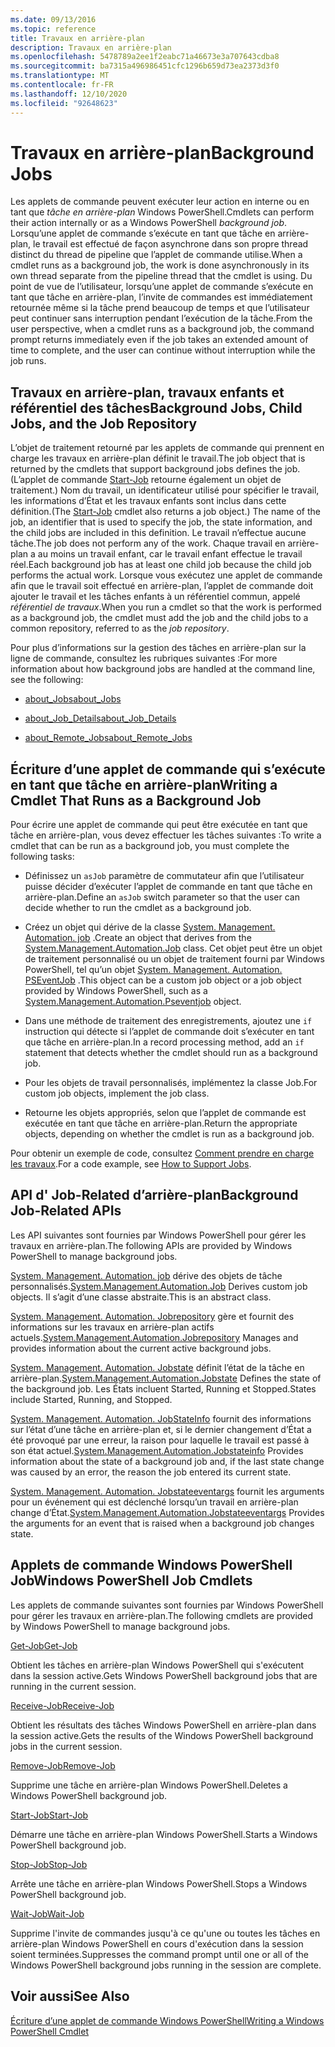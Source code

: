 ```yaml
---
ms.date: 09/13/2016
ms.topic: reference
title: Travaux en arrière-plan
description: Travaux en arrière-plan
ms.openlocfilehash: 5478789a2ee1f2eabc71a46673e3a707643cdba8
ms.sourcegitcommit: ba7315a496986451cfc1296b659d73ea2373d3f0
ms.translationtype: MT
ms.contentlocale: fr-FR
ms.lasthandoff: 12/10/2020
ms.locfileid: "92648623"
---
```

# <a name="background-jobs"></a><span data-ttu-id="e8fd1-103">Travaux en arrière-plan</span><span class="sxs-lookup"><span data-stu-id="e8fd1-103">Background Jobs</span></span>

<span data-ttu-id="e8fd1-104">Les applets de commande peuvent exécuter leur action en interne ou en tant que *tâche en arrière-plan* Windows PowerShell.</span><span class="sxs-lookup"><span data-stu-id="e8fd1-104">Cmdlets can perform their action internally or as a Windows PowerShell *background job*.</span></span> <span data-ttu-id="e8fd1-105">Lorsqu’une applet de commande s’exécute en tant que tâche en arrière-plan, le travail est effectué de façon asynchrone dans son propre thread distinct du thread de pipeline que l’applet de commande utilise.</span><span class="sxs-lookup"><span data-stu-id="e8fd1-105">When a cmdlet runs as a background job, the work is done asynchronously in its own thread separate from the pipeline thread that the cmdlet is using.</span></span> <span data-ttu-id="e8fd1-106">Du point de vue de l’utilisateur, lorsqu’une applet de commande s’exécute en tant que tâche en arrière-plan, l’invite de commandes est immédiatement retournée même si la tâche prend beaucoup de temps et que l’utilisateur peut continuer sans interruption pendant l’exécution de la tâche.</span><span class="sxs-lookup"><span data-stu-id="e8fd1-106">From the user perspective, when a cmdlet runs as a background job, the command prompt returns immediately even if the job takes an extended amount of time to complete, and the user can continue without interruption while the job runs.</span></span>

## <a name="background-jobs-child-jobs-and-the-job-repository"></a><span data-ttu-id="e8fd1-107">Travaux en arrière-plan, travaux enfants et référentiel des tâches</span><span class="sxs-lookup"><span data-stu-id="e8fd1-107">Background Jobs, Child Jobs, and the Job Repository</span></span>

<span data-ttu-id="e8fd1-108">L’objet de traitement retourné par les applets de commande qui prennent en charge les travaux en arrière-plan définit le travail.</span><span class="sxs-lookup"><span data-stu-id="e8fd1-108">The job object that is returned by the cmdlets that support background jobs defines the job.</span></span> <span data-ttu-id="e8fd1-109">(L’applet de commande [Start-Job](/powershell/module/Microsoft.PowerShell.Core/Start-Job) retourne également un objet de traitement.) Nom du travail, un identificateur utilisé pour spécifier le travail, les informations d’État et les travaux enfants sont inclus dans cette définition.</span><span class="sxs-lookup"><span data-stu-id="e8fd1-109">(The [Start-Job](/powershell/module/Microsoft.PowerShell.Core/Start-Job) cmdlet also returns a job object.) The name of the job, an identifier that is used to specify the job, the state information, and the child jobs are included in this definition.</span></span> <span data-ttu-id="e8fd1-110">Le travail n’effectue aucune tâche.</span><span class="sxs-lookup"><span data-stu-id="e8fd1-110">The job does not perform any of the work.</span></span> <span data-ttu-id="e8fd1-111">Chaque travail en arrière-plan a au moins un travail enfant, car le travail enfant effectue le travail réel.</span><span class="sxs-lookup"><span data-stu-id="e8fd1-111">Each background job has at least one child job because the child job performs the actual work.</span></span> <span data-ttu-id="e8fd1-112">Lorsque vous exécutez une applet de commande afin que le travail soit effectué en arrière-plan, l’applet de commande doit ajouter le travail et les tâches enfants à un référentiel commun, appelé *référentiel de travaux*.</span><span class="sxs-lookup"><span data-stu-id="e8fd1-112">When you run a cmdlet so that the work is performed as a background job, the cmdlet must add the job and the child jobs to a common repository, referred to as the *job repository*.</span></span>

<span data-ttu-id="e8fd1-113">Pour plus d’informations sur la gestion des tâches en arrière-plan sur la ligne de commande, consultez les rubriques suivantes :</span><span class="sxs-lookup"><span data-stu-id="e8fd1-113">For more information about how background jobs are handled at the command line, see the following:</span></span>

- [<span data-ttu-id="e8fd1-114">about_Jobs</span><span class="sxs-lookup"><span data-stu-id="e8fd1-114">about_Jobs</span></span>](/powershell/module/microsoft.powershell.core/about/about_jobs)

- [<span data-ttu-id="e8fd1-115">about_Job_Details</span><span class="sxs-lookup"><span data-stu-id="e8fd1-115">about_Job_Details</span></span>](/powershell/module/microsoft.powershell.core/about/about_job_details)

- [<span data-ttu-id="e8fd1-116">about_Remote_Jobs</span><span class="sxs-lookup"><span data-stu-id="e8fd1-116">about_Remote_Jobs</span></span>](/powershell/module/microsoft.powershell.core/about/about_remote_jobs)

## <a name="writing-a-cmdlet-that-runs-as-a-background-job"></a><span data-ttu-id="e8fd1-117">Écriture d’une applet de commande qui s’exécute en tant que tâche en arrière-plan</span><span class="sxs-lookup"><span data-stu-id="e8fd1-117">Writing a Cmdlet That Runs as a Background Job</span></span>

<span data-ttu-id="e8fd1-118">Pour écrire une applet de commande qui peut être exécutée en tant que tâche en arrière-plan, vous devez effectuer les tâches suivantes :</span><span class="sxs-lookup"><span data-stu-id="e8fd1-118">To write a cmdlet that can be run as a background job, you must complete the following tasks:</span></span>

- <span data-ttu-id="e8fd1-119">Définissez un `asJob` paramètre de commutateur afin que l’utilisateur puisse décider d’exécuter l’applet de commande en tant que tâche en arrière-plan.</span><span class="sxs-lookup"><span data-stu-id="e8fd1-119">Define an `asJob` switch parameter so that the user can decide whether to run the cmdlet as a background job.</span></span>

- <span data-ttu-id="e8fd1-120">Créez un objet qui dérive de la classe [System. Management. Automation. job](/dotnet/api/System.Management.Automation.Job) .</span><span class="sxs-lookup"><span data-stu-id="e8fd1-120">Create an object that derives from the [System.Management.Automation.Job](/dotnet/api/System.Management.Automation.Job) class.</span></span> <span data-ttu-id="e8fd1-121">Cet objet peut être un objet de traitement personnalisé ou un objet de traitement fourni par Windows PowerShell, tel qu’un objet [System. Management. Automation. PSEventJob](/dotnet/api/System.Management.Automation.PSEventJob) .</span><span class="sxs-lookup"><span data-stu-id="e8fd1-121">This object can be a custom job object or a job object provided by Windows PowerShell, such as a [System.Management.Automation.Pseventjob](/dotnet/api/System.Management.Automation.PSEventJob) object.</span></span>

- <span data-ttu-id="e8fd1-122">Dans une méthode de traitement des enregistrements, ajoutez une `if` instruction qui détecte si l’applet de commande doit s’exécuter en tant que tâche en arrière-plan.</span><span class="sxs-lookup"><span data-stu-id="e8fd1-122">In a record processing method, add an `if` statement that detects whether the cmdlet should run as a background job.</span></span>

- <span data-ttu-id="e8fd1-123">Pour les objets de travail personnalisés, implémentez la classe Job.</span><span class="sxs-lookup"><span data-stu-id="e8fd1-123">For custom job objects, implement the job class.</span></span>

- <span data-ttu-id="e8fd1-124">Retourne les objets appropriés, selon que l’applet de commande est exécutée en tant que tâche en arrière-plan.</span><span class="sxs-lookup"><span data-stu-id="e8fd1-124">Return the appropriate objects, depending on whether the cmdlet is run as a background job.</span></span>

<span data-ttu-id="e8fd1-125">Pour obtenir un exemple de code, consultez [Comment prendre en charge les travaux](./how-to-support-jobs.md).</span><span class="sxs-lookup"><span data-stu-id="e8fd1-125">For a code example, see [How to Support Jobs](./how-to-support-jobs.md).</span></span>

## <a name="background-job-related-apis"></a><span data-ttu-id="e8fd1-126">API d' Job-Related d’arrière-plan</span><span class="sxs-lookup"><span data-stu-id="e8fd1-126">Background Job-Related APIs</span></span>

<span data-ttu-id="e8fd1-127">Les API suivantes sont fournies par Windows PowerShell pour gérer les travaux en arrière-plan.</span><span class="sxs-lookup"><span data-stu-id="e8fd1-127">The following APIs are provided by Windows PowerShell to manage background jobs.</span></span>

<span data-ttu-id="e8fd1-128">[System. Management. Automation. job](/dotnet/api/System.Management.Automation.Job) dérive des objets de tâche personnalisés.</span><span class="sxs-lookup"><span data-stu-id="e8fd1-128">[System.Management.Automation.Job](/dotnet/api/System.Management.Automation.Job) Derives custom job objects.</span></span> <span data-ttu-id="e8fd1-129">Il s’agit d’une classe abstraite.</span><span class="sxs-lookup"><span data-stu-id="e8fd1-129">This is an abstract class.</span></span>

<span data-ttu-id="e8fd1-130">[System. Management. Automation. Jobrepository](/dotnet/api/System.Management.Automation.JobRepository) gère et fournit des informations sur les travaux en arrière-plan actifs actuels.</span><span class="sxs-lookup"><span data-stu-id="e8fd1-130">[System.Management.Automation.Jobrepository](/dotnet/api/System.Management.Automation.JobRepository) Manages and provides information about the current active background jobs.</span></span>

<span data-ttu-id="e8fd1-131">[System. Management. Automation. Jobstate](/dotnet/api/System.Management.Automation.JobState) définit l’état de la tâche en arrière-plan.</span><span class="sxs-lookup"><span data-stu-id="e8fd1-131">[System.Management.Automation.Jobstate](/dotnet/api/System.Management.Automation.JobState) Defines the state of the background job.</span></span> <span data-ttu-id="e8fd1-132">Les États incluent Started, Running et Stopped.</span><span class="sxs-lookup"><span data-stu-id="e8fd1-132">States include Started, Running, and Stopped.</span></span>

<span data-ttu-id="e8fd1-133">[System. Management. Automation. JobStateInfo](/dotnet/api/System.Management.Automation.JobStateInfo) fournit des informations sur l’état d’une tâche en arrière-plan et, si le dernier changement d’État a été provoqué par une erreur, la raison pour laquelle le travail est passé à son état actuel.</span><span class="sxs-lookup"><span data-stu-id="e8fd1-133">[System.Management.Automation.Jobstateinfo](/dotnet/api/System.Management.Automation.JobStateInfo) Provides information about the state of a background job and, if the last state change was caused by an error, the reason the job entered its current state.</span></span>

<span data-ttu-id="e8fd1-134">[System. Management. Automation. Jobstateeventargs](/dotnet/api/System.Management.Automation.JobStateEventArgs) fournit les arguments pour un événement qui est déclenché lorsqu’un travail en arrière-plan change d’État.</span><span class="sxs-lookup"><span data-stu-id="e8fd1-134">[System.Management.Automation.Jobstateeventargs](/dotnet/api/System.Management.Automation.JobStateEventArgs) Provides the arguments for an event that is raised when a background job changes state.</span></span>

## <a name="windows-powershell-job-cmdlets"></a><span data-ttu-id="e8fd1-135">Applets de commande Windows PowerShell Job</span><span class="sxs-lookup"><span data-stu-id="e8fd1-135">Windows PowerShell Job Cmdlets</span></span>

<span data-ttu-id="e8fd1-136">Les applets de commande suivantes sont fournies par Windows PowerShell pour gérer les travaux en arrière-plan.</span><span class="sxs-lookup"><span data-stu-id="e8fd1-136">The following cmdlets are provided by Windows PowerShell to manage background jobs.</span></span>

[<span data-ttu-id="e8fd1-137">Get-Job</span><span class="sxs-lookup"><span data-stu-id="e8fd1-137">Get-Job</span></span>](/powershell/module/Microsoft.PowerShell.Core/Get-Job)

<span data-ttu-id="e8fd1-138">Obtient les tâches en arrière-plan Windows PowerShell qui s'exécutent dans la session active.</span><span class="sxs-lookup"><span data-stu-id="e8fd1-138">Gets Windows PowerShell background jobs that are running in the current session.</span></span>

[<span data-ttu-id="e8fd1-139">Receive-Job</span><span class="sxs-lookup"><span data-stu-id="e8fd1-139">Receive-Job</span></span>](/powershell/module/Microsoft.PowerShell.Core/Receive-Job)

<span data-ttu-id="e8fd1-140">Obtient les résultats des tâches Windows PowerShell en arrière-plan dans la session active.</span><span class="sxs-lookup"><span data-stu-id="e8fd1-140">Gets the results of the Windows PowerShell background jobs in the current session.</span></span>

[<span data-ttu-id="e8fd1-141">Remove-Job</span><span class="sxs-lookup"><span data-stu-id="e8fd1-141">Remove-Job</span></span>](/powershell/module/Microsoft.PowerShell.Core/Remove-Job)

<span data-ttu-id="e8fd1-142">Supprime une tâche en arrière-plan Windows PowerShell.</span><span class="sxs-lookup"><span data-stu-id="e8fd1-142">Deletes a Windows PowerShell background job.</span></span>

[<span data-ttu-id="e8fd1-143">Start-Job</span><span class="sxs-lookup"><span data-stu-id="e8fd1-143">Start-Job</span></span>](/powershell/module/Microsoft.PowerShell.Core/Start-Job)

<span data-ttu-id="e8fd1-144">Démarre une tâche en arrière-plan Windows PowerShell.</span><span class="sxs-lookup"><span data-stu-id="e8fd1-144">Starts a Windows PowerShell background job.</span></span>

[<span data-ttu-id="e8fd1-145">Stop-Job</span><span class="sxs-lookup"><span data-stu-id="e8fd1-145">Stop-Job</span></span>](/powershell/module/Microsoft.PowerShell.Core/Stop-Job)

<span data-ttu-id="e8fd1-146">Arrête une tâche en arrière-plan Windows PowerShell.</span><span class="sxs-lookup"><span data-stu-id="e8fd1-146">Stops a Windows PowerShell background job.</span></span>

[<span data-ttu-id="e8fd1-147">Wait-Job</span><span class="sxs-lookup"><span data-stu-id="e8fd1-147">Wait-Job</span></span>](/powershell/module/Microsoft.PowerShell.Core/Wait-Job)

<span data-ttu-id="e8fd1-148">Supprime l'invite de commandes jusqu'à ce qu'une ou toutes les tâches en arrière-plan Windows PowerShell en cours d'exécution dans la session soient terminées.</span><span class="sxs-lookup"><span data-stu-id="e8fd1-148">Suppresses the command prompt until one or all of the Windows PowerShell background jobs running in the session are complete.</span></span>

## <a name="see-also"></a><span data-ttu-id="e8fd1-149">Voir aussi</span><span class="sxs-lookup"><span data-stu-id="e8fd1-149">See Also</span></span>

[<span data-ttu-id="e8fd1-150">Écriture d’une applet de commande Windows PowerShell</span><span class="sxs-lookup"><span data-stu-id="e8fd1-150">Writing a Windows PowerShell Cmdlet</span></span>](./writing-a-windows-powershell-cmdlet.md)
